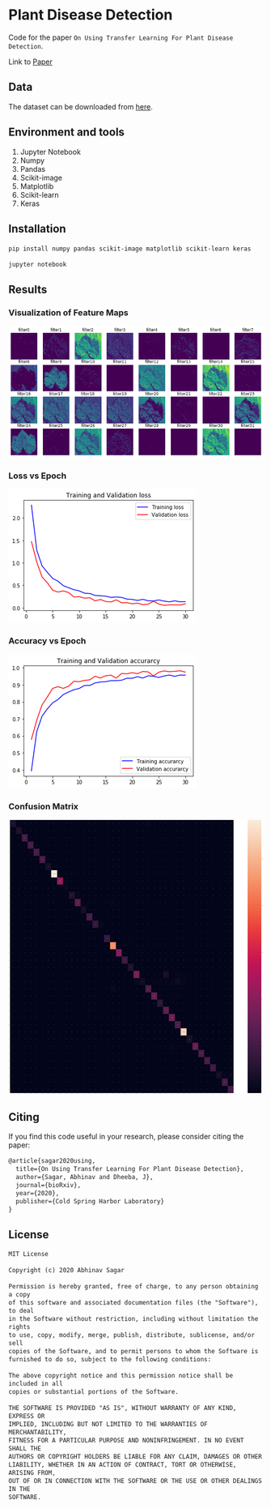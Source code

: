 # Plant Disease Detection
Code for the paper `On Using Transfer Learning For Plant Disease Detection`.

Link to [Paper](https://abhinavsagar.github.io/files/plant_cnn.pdf)

## Data

The dataset can be downloaded from [here](https://github.com/spMohanty/PlantVillage-Dataset).

## Environment and tools

1. Jupyter Notebook
2. Numpy
3. Pandas
4. Scikit-image
5. Matplotlib
6. Scikit-learn
7. Keras

## Installation

`pip install numpy pandas scikit-image matplotlib scikit-learn keras`

`jupyter notebook`

## Results

### Visualization of Feature Maps

![loss/accuracy](images/plant1.png)

### Loss vs Epoch

![loss/accuracy](images/plant4.png)

### Accuracy vs Epoch

![loss/accuracy](images/plant2.png)

### Confusion Matrix

![roc-auc](images/plant3.png)

## Citing

If you find this code useful in your research, please consider citing the paper:

```
@article{sagar2020using,
  title={On Using Transfer Learning For Plant Disease Detection},
  author={Sagar, Abhinav and Dheeba, J},
  journal={bioRxiv},
  year={2020},
  publisher={Cold Spring Harbor Laboratory}
}
```

## License

```
MIT License

Copyright (c) 2020 Abhinav Sagar

Permission is hereby granted, free of charge, to any person obtaining a copy
of this software and associated documentation files (the "Software"), to deal
in the Software without restriction, including without limitation the rights
to use, copy, modify, merge, publish, distribute, sublicense, and/or sell
copies of the Software, and to permit persons to whom the Software is
furnished to do so, subject to the following conditions:

The above copyright notice and this permission notice shall be included in all
copies or substantial portions of the Software.

THE SOFTWARE IS PROVIDED "AS IS", WITHOUT WARRANTY OF ANY KIND, EXPRESS OR
IMPLIED, INCLUDING BUT NOT LIMITED TO THE WARRANTIES OF MERCHANTABILITY,
FITNESS FOR A PARTICULAR PURPOSE AND NONINFRINGEMENT. IN NO EVENT SHALL THE
AUTHORS OR COPYRIGHT HOLDERS BE LIABLE FOR ANY CLAIM, DAMAGES OR OTHER
LIABILITY, WHETHER IN AN ACTION OF CONTRACT, TORT OR OTHERWISE, ARISING FROM,
OUT OF OR IN CONNECTION WITH THE SOFTWARE OR THE USE OR OTHER DEALINGS IN THE
SOFTWARE.
```
